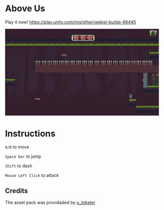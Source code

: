 # Above Us
Play it now!
https://play.unity.com/mg/other/webgl-builds-66445

![Screenshot of game](https://github.com/isa-fernandes/above-us/blob/main/screenshot.PNG)

# Instructions
``A/D`` to move

``Space bar`` to jump

``Shift`` to dash

``Mouse Left Click`` to attack

## Credits
The asset pack was providaded by [o_lobster](https://o-lobster.itch.io/)
